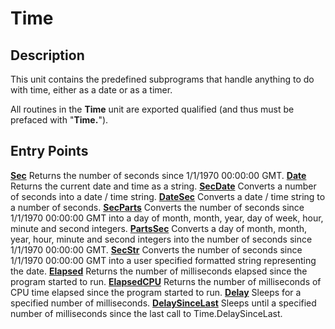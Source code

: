 
# Time

## Description
This unit contains the predefined subprograms that handle anything to do with time, either as a date or as a timer.

All routines in the **Time** unit are exported qualified (and thus must be prefaced with "**Time.**").


## Entry Points

[**Sec**](time_sec.html)   Returns the number of seconds since 1/1/1970 00:00:00 GMT.
[**Date**](time_date.html)   Returns the current date and time as a string.
[**SecDate**](time_secdate.html)   Converts a number of seconds into a date / time string.
[**DateSec**](time_datesec.html)   Converts a date / time string to a number of seconds.
[**SecParts**](time_secparts.html)   Converts the number of seconds since 1/1/1970 00:00:00 GMT into a day of month, month, year, day of week, hour, minute and second integers.
[**PartsSec**](time_partssec.html)   Converts a day of month, month, year, hour, minute and second integers into the number of seconds since 1/1/1970 00:00:00 GMT.
[**SecStr**](time_secstr.html)   Converts the number of seconds since 1/1/1970 00:00:00 GMT into a user specified formatted string representing the date.
[**Elapsed**](time_elapsed.html)   Returns the number of milliseconds elapsed since the program started to run.
[**ElapsedCPU**](time_elapsedcpu.html)   Returns the number of milliseconds of CPU time elapsed since the program started to run.
[**Delay**](time_delay.html)   Sleeps for a specified number of milliseconds.
[**DelaySinceLast**](time_delaysincelast.html)   Sleeps until a specified number of milliseconds since the last call to Time.DelaySinceLast.
